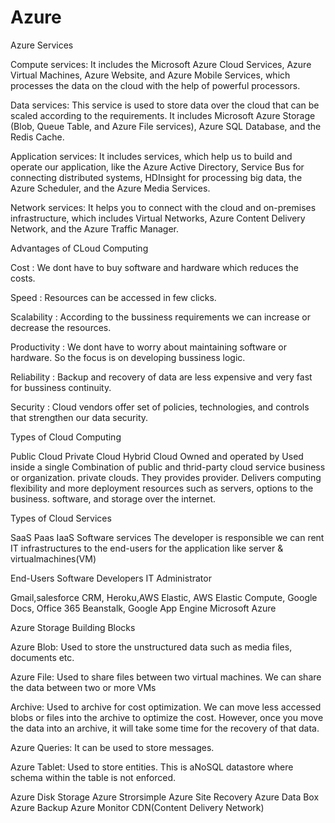 # Azure
Azure Services

Compute services: It includes the Microsoft Azure Cloud Services, Azure Virtual Machines, Azure Website, and Azure Mobile Services, which processes the data on the cloud with the help of powerful processors.

Data services: This service is used to store data over the cloud that can be scaled according to the requirements. It includes Microsoft Azure Storage (Blob, Queue Table, and Azure File services), Azure SQL Database, and the Redis Cache.

Application services: It includes services, which help us to build and operate our application, like the Azure Active Directory, Service Bus for connecting distributed systems, HDInsight for processing big data, the Azure Scheduler, and the Azure Media Services.

Network services: It helps you to connect with the cloud and on-premises infrastructure, which includes Virtual Networks, Azure Content Delivery Network, and the Azure Traffic Manager.

Advantages of CLoud Computing

Cost : We dont have to buy software and hardware which reduces the costs.

Speed : Resources can be accessed in few clicks.

Scalability : According to the bussiness requirements we can increase or decrease the resources.

Productivity : We dont have to worry about maintaining software or hardware. So the focus is on  developing bussiness logic. 

Reliability : Backup and recovery of data are less expensive and very fast for bussiness continuity.

Security : Cloud vendors offer set of policies, technologies, and controls that strengthen our data security.

Types of Cloud Computing

Public Cloud 							                Private Cloud 							      Hybrid Cloud
Owned and operated by                 Used inside a single                 Combination of public and 
thrid-party cloud service             business or organization.            private clouds. They provides
provider. Delivers computing                                               flexibility and more deployment
resources such as servers,  											                         options to the business.
software, and storage over 
the internet.

Types of Cloud Services

SaaS 										            Paas 						                       IaaS
Software services 						The developer is responsible     we can rent IT infrastructures
to the end-users						  for the application              like server & virtualmachines(VM)

End-Users								      Software Developers				       IT Administrator

Gmail,salesforce CRM, 		    Heroku,AWS Elastic,              AWS Elastic Compute, 
Google Docs, Office 365				Beanstalk, Google App Engine 	   Microsoft Azure

Azure Storage Building Blocks

Azure Blob: Used to store the unstructured data such as media files, documents etc.

Azure File: Used to share files between two virtual machines. We can share the data between two or more VMs

Archive: Used to archive for cost optimization. We can move less accessed blobs or files into the archive to optimize the cost. However, once you move the data into an archive, it will take some time for the recovery of that data.

Azure Queries: It can be used to store messages.

Azure Tablet: Used to store entities. This is aNoSQL datastore where schema within the table is not enforced.

Azure Disk Storage
Azure Strorsimple
Azure Site Recovery
Azure Data Box
Azure Backup
Azure Monitor
CDN(Content Delivery Network)




























      
